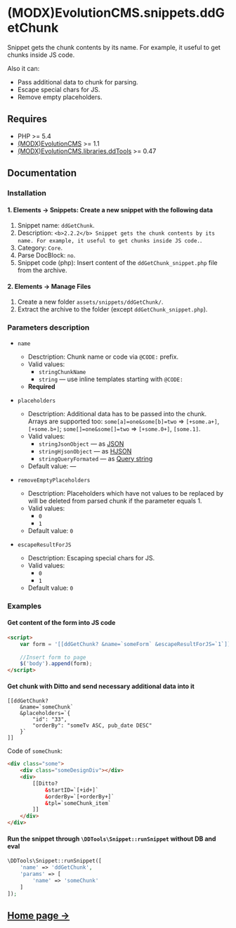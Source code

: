 # (MODX)EvolutionCMS.snippets.ddGetChunk

Snippet gets the chunk contents by its name. For example, it useful to get chunks inside JS code.

Also it can:
* Pass additional data to chunk for parsing.
* Escape special chars for JS.
* Remove empty placeholders.


## Requires

* PHP >= 5.4
* [(MODX)EvolutionCMS](https://github.com/evolution-cms/evolution) >= 1.1
* [(MODX)EvolutionCMS.libraries.ddTools](https://code.divandesign.biz/modx/ddtools) >= 0.47


## Documentation


### Installation


#### 1. Elements → Snippets: Create a new snippet with the following data

1. Snippet name: `ddGetChunk`.
2. Description: `<b>2.2.2</b> Snippet gets the chunk contents by its name. For example, it useful to get chunks inside JS code.`.
3. Category: `Core`.
4. Parse DocBlock: `no`.
5. Snippet code (php): Insert content of the `ddGetChunk_snippet.php` file from the archive.


#### 2. Elements → Manage Files

1. Create a new folder `assets/snippets/ddGetChunk/`.
2. Extract the archive to the folder (except `ddGetChunk_snippet.php`).


### Parameters description

* `name`
	* Desctription: Chunk name or code via `@CODE:` prefix.
	* Valid values:
		* `stringChunkName`
		* `string` — use inline templates starting with `@CODE:`
	* **Required**
	
* `placeholders`
	* Desctription:
		Additional data has to be passed into the chunk.  
		Arrays are supported too: `some[a]=one&some[b]=two` => `[+some.a+]`, `[+some.b+]`; `some[]=one&some[]=two` => `[+some.0+]`, `[some.1]`.
	* Valid values:
		* `stringJsonObject` — as [JSON](https://en.wikipedia.org/wiki/JSON)
		* `stringHjsonObject` — as [HJSON](https://hjson.github.io/)
		* `stringQueryFormated` — as [Query string](https://en.wikipedia.org/wiki/Query_string)
	* Default value: —
	
* `removeEmptyPlaceholders`
	* Desctription: Placeholders which have not values to be replaced by will be deleted from parsed chunk if the parameter equals 1.
	* Valid values:
		* `0`
		* `1`
	* Default value: `0`
	
* `escapeResultForJS`
	* Desctription: Escaping special chars for JS.
	* Valid values:
		* `0`
		* `1`
	* Default value: `0`


### Examples


#### Get content of the form into JS code

```html
<script>
	var form = '[[ddGetChunk? &name=`someForm` &escapeResultForJS=`1`]]';
	
	//Insert form to page
	$('body').append(form);
</script>
```


#### Get chunk with Ditto and send necessary additional data into it

```
[[ddGetChunk?
	&name=`someChunk`
	&placeholders=`{
		"id": "33",
		"orderBy": "someTv ASC, pub_date DESC"
	}`
]]
```

Code of `someChunk`:

```html
<div class="some">
	<div class="someDesignDiv"></div>
	<div>
		[[Ditto?
			&startID=`[+id+]`
			&orderBy=`[+orderBy+]`
			&tpl=`someChunk_item`
		]]
	</div>
</div>
```


#### Run the snippet through `\DDTools\Snippet::runSnippet` without DB and eval

```php
\DDTools\Snippet::runSnippet([
	'name' => 'ddGetChunk',
	'params' => [
		'name' => 'someChunk'
	]
]);
```


## [Home page →](https://code.divandesign.biz/modx/ddgetchunk)


<link rel="stylesheet" type="text/css" href="https://DivanDesign.ru/assets/files/ddMarkdown.css" />
